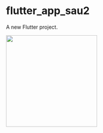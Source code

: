 # flutter_app_sau2

A new Flutter project.

<img src = "https://user-images.githubusercontent.com/69613390/133882094-e1fbac8e-dfe4-46d8-b795-f882ac122502.png" width = "250.0">
